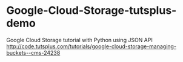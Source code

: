# Google-Cloud-Storage-tutsplus-demo
Google Cloud Storage tutorial with Python using JSON API http://code.tutsplus.com/tutorials/google-cloud-storage-managing-buckets--cms-24238
